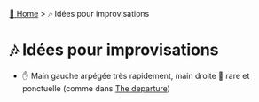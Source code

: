 [🏡 Home](index.md) > 🎶 Idées pour improvisations

# 🎶 Idées pour improvisations

- ✋ Main gauche arpégée très rapidement, main droite 🤚 rare et ponctuelle (comme dans [The departure](./morceaux/the-departure.md)) 